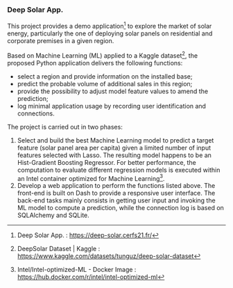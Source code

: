 ### Deep Solar App.

This project provides a demo application[^first] to explore the market of solar energy, particularly the one of deploying solar panels on residential and corporate premises in a given region.

Based on Machine Learning (ML) applied to a Kaggle dataset[^second], the proposed Python application delivers the following functions:
+ select a region and provide information on the installed base;
+ predict the probable volume of additional sales in this region;
+ provide the possibility to adjust model feature values to amend the prediction; 
+ log minimal application usage by recording user identification and connections.

The project is carried out in two phases:
1) Select and build the best Machine Learning model to predict a target feature (solar panel area per capita) given a limited number of input features selected with Lasso. The resulting model happens to be an Hist-Gradient Boosting Regressor. For better performance, the computation to evaluate different regression models is executed within an Intel container optimized for Machine Learning[^third]. 
2) Develop a web application to perform the functions listed above. The front-end is built on Dash to provide a responsive user interface. The back-end tasks mainly consists in getting user input and invoking the ML model to compute a prediction, while the connection log is based on SQLAlchemy and SQLite.

[^first]: Deep Solar App. : https://deep-solar.cerfs21.fr/
[^second]: DeepSolar Dataset | Kaggle : https://www.kaggle.com/datasets/tunguz/deep-solar-dataset
[^third]: Intel/Intel-optimized-ML - Docker Image : https://hub.docker.com/r/intel/intel-optimized-ml